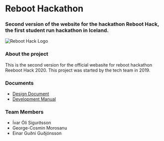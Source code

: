 # Reboot Hackathon
### Second version of the website for the hackathon Reboot Hack, the first student run hackathon in Iceland.

![Reboot Hack Logo](https://reboot.hi.is/images/reboothack_default_transparent_cropped.png "Reboot Hack Logo")

### About the project
This is the second version for the official webasite for reboot hackathon Reeboot Hack 2020. This project was started by the tech team in 2019.

### Documents
- [Design Document](...)
- [Development Manual](...)

### Team Members
- Ívar Óli Sigurðsson
- George-Cosmin Morosanu
- Einar Guðni Guðjónsson 